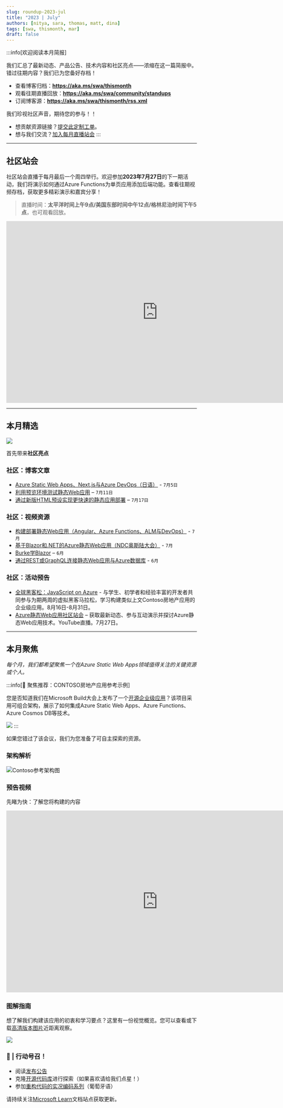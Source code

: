 ```yaml
---
slug: roundup-2023-jul
title: "2023 | July"
authors: [nitya, sara, thomas, matt, dina]
tags: [swa, thismonth, mar]
draft: false
---
```


<head>
  <meta name="twitter:url" content="https://www.azurestaticwebapps.dev/blog/roundup-2023-jul" />
  <meta name="twitter:title" content="This Month in Azure Static Web Apps: Jul 2023" />
  <meta name="twitter:description" content="This Month in @AzureStaticApps - join us and catch up on the latest news, demos, announcements and community content for Azure Static Web Apps!" />
  <meta name="twitter:image" content="https://www.azurestaticwebapps.dev/img/png/roundup/tmis-banner.png" />
  <meta name="twitter:card" content="summary_large_image" />
  <meta name="twitter:creator" content="@nitya" />
  <meta name="twitter:site" content="@AzureStaticApps" /> 
  <link rel="canonical" href="https://techcommunity.microsoft.com/t5/apps-on-azure-blog/this-month-in-azure-static-web-apps-july-2023/ba-p/3883710" />
</head>

:::info[欢迎阅读本月简报]

我们汇总了最新动态、产品公告、技术内容和社区亮点——浓缩在这一篇简报中。错过往期内容？我们已为您备好存档！
 - 查看博客归档：**https://aka.ms/swa/thismonth**  
 - 观看往期直播回放：**https://aka.ms/swa/community/standups** 
 - 订阅博客源：**https://aka.ms/swa/thismonth/rss.xml**

我们珍视社区声音，期待您的参与！！
 - 想贡献资源链接？[提交此定制工单](https://github.com/staticwebdev/30DaysOfSWA/issues/new?assignees=&labels=ThisMonthIn+-+Community&template=---this-month-in-swa--community-submission.md&title=This+Month+In%3A+Community)。
 - 想与我们交流？[加入每月直播站会](https://aka.ms/swa/community/standups)
:::

---

## 社区站会

社区站会直播于每月最后一个周四举行。欢迎参加**2023年7月27日**的下一期活动，我们将演示如何通过Azure Functions为单页应用添加后端功能。查看往期视频存档，获取更多精彩演示和嘉宾分享！

> 直播时间：**太平洋时间上午9点/美国东部时间中午12点/格林尼治时间下午5点**，也可观看回放。

<iframe width="800" height="480" src="https://www.youtube.com/embed/fZljYaqGPy0" title="Azure Static Web Apps Community Standup - Beyond the frontend with Static Web Apps &amp; Azure Functions" frameborder="0" allowfullscreen></iframe>

---

## 本月精选

![](../../static/img/png/roundup/tmis-links.png)

首先带来**社区亮点**

### 社区：博客文章

- [Azure Static Web Apps、Next.js与Azure DevOps（日语）](https://zenn.dev/yusu29/articles/azuredevops_staticapps_next) - `7月5日`
- [利用预览环境测试静态Web应用](https://techcommunity.microsoft.com/t5/apps-on-azure-blog/use-preview-environment-for-test-in-static-web-app/ba-p/3870476) – `7月11日` 
- [通过新版HTML预设实现更快速的静态应用部署](https://techcommunity.microsoft.com/t5/educator-developer-blog/deploying-with-azure-static-apps-is-even-faster-with-the-new/ba-p/3872796) – `7月17日`

### 社区：视频资源

- [构建部署静态Web应用（Angular、Azure Functions、ALM与DevOps）](https://www.youtube.com/watch?v=TNA2T62Xqtc) - `7月`
- [基于Blazor和.NET的Azure静态Web应用（NDC奥斯陆大会）](https://www.youtube.com/watch?v=r3IKpPe36nY) - `7月`
- [Burke学Blazor](https://www.youtube.com/watch?v=JdlYnylzFqM) – `6月`
- [通过REST或GraphQL连接静态Web应用与Azure数据库](https://www.youtube.com/watch?v=gCrBSSOezSQ) - `6月`

### 社区：活动预告

- [全球黑客松：JavaScript on Azure](https://developer.microsoft.com/en-us/reactor/series/S-1173/) - 与学生、初学者和经验丰富的开发者共同参与为期两周的虚拟黑客马拉松，学习构建类似上文Contoso房地产应用的企业级应用。8月16日-8月31日。
- [Azure静态Web应用社区站会](https://www.youtube.com/watch?v=fZljYaqGPy0&list=PLI7iePan8aH4AiiQ6UejZ4lxmbK3QX4Dy&index=6) – 获取最新动态、参与互动演示并探讨Azure静态Web应用技术。YouTube直播。7月27日。

---

## 本月聚焦

_每个月，我们都希望聚焦一个在Azure Static Web Apps领域值得关注的关键资源或个人。_

:::info[🌟 聚焦推荐：CONTOSO房地产应用参考示例]

您是否知道我们在Microsoft Build大会上发布了一个[开源企业级应用](https://aka.ms/contoso-real-estate-github)？该项目采用可组合架构，展示了如何集成Azure Static Web Apps、Azure Functions、Azure Cosmos DB等技术。

![](https://techcommunity.microsoft.com/t5/image/serverpage/image-id/472260i73D150FAF1149769/image-size/large?v=v2&px=999)
:::

如果您错过了该会议，我们为您准备了可自主探索的资源。

### 架构解析

![Contoso参考架构图](https://techcommunity.microsoft.com/t5/image/serverpage/image-id/485315i8026FF8814B1B393/image-size/large?v=v2&px=999)

### 预告视频

先睹为快：了解您将构建的内容

<iframe width="800" height="480" src="https://www.youtube.com/embed/GxeENsvwZrI" title="Contoso Real Estate Teaser" frameborder="0" allowfullscreen></iframe>

### 图解指南

想了解我们构建该应用的初衷和学习要点？这里有一份视觉概览。您可以查看或下载[高清版本图片](https://github.com/SketchTheDocs/cloud-skills/blob/main/gallery/MSBuild-2023-ContosoRealEstate.png)近距离观察。

![](../../static/img/png/contoso-sketchnote.png)

### 🚨 | 行动号召！

- 阅读[发布公告](https://techcommunity.microsoft.com/t5/apps-on-azure-blog/announcing-contoso-real-estate-javascript-composable-application/ba-p/3827097)  
- 克隆[开源代码库](https://aka.ms/contoso-real-estate-github?source=techcommunity)进行探索（如果喜欢请给我们点星！）
- 参加[重构代码的实况编码系列](https://www.youtube.com/playlist?list=PLb2HQ45KP0Wu6g_B-QJrvWOe8RdNCmio2)（葡萄牙语）

请持续关注[Microsoft Learn](https://learn.microsoft.com/en-us/azure/developer/javascript/composable-cloud-contoso-real-estate)文档站点获取更新。